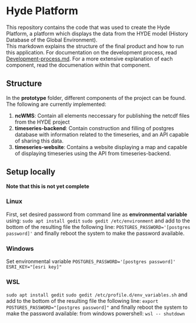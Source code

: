 # Hyde Platform
This repository contains the code that was used to create the Hyde Platform, a platform which displays the data from the HYDE model (History Database of the Global Environment).  
This markdown explains the structure of the final product and how to run this application. For documentation on the development process, read [Development-process.md](Development-Process.md). For a more extensive explanation of each component, read the documenation within that component.

## Structure
In the **prototype** folder, different components of the project can be found. The following are currently implemented:
1) **ncWMS**: Contain all elements neccessary for publishing the netcdf files from the HYDE project
2) **timeseries-backend**: Contain construction and filling of postgres database with information related to the timeseries, and an API capable of sharing this data. 
3) **timeseries-website**: Contains a website displaying a map and capable of displaying timeseries using the API from timeseries-backend. 

## Setup locally
**Note that this is not yet complete**


### Linux
First, set desired password from command line as **environmental variable** using:
`sudo apt install gedit`
`sudo gedit /etc/environment` 
and add to the bottom of the resulting file the following line:
`POSTGRES_PASSWORD='[postgres password]'`
and finally reboot the system to make the password available.

### Windows
Set environmental variable 
`POSTGRES_PASSWORD='[postgres password]'`
`ESRI_KEY="[esri key]"`


### WSL
`sudo apt install gedit`
`sudo gedit /etc/profile.d/env_variables.sh`
and add to the bottom of the resulting file the following line:
`export POSTGRES_PASSWORD="[postgres password]"`
and finally reboot the system to make the password available:
from windows powershell: `wsl -- shutdown`
